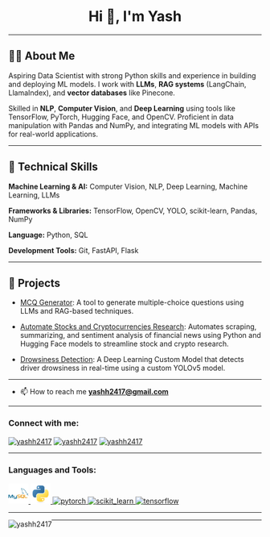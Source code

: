 <h1 align="center">Hi 👋, I'm Yash</h1>

---

## 👨‍💻 About Me

Aspiring Data Scientist with strong Python skills and experience in building and deploying ML models. I work with **LLMs**, **RAG systems** (LangChain, LlamaIndex), and **vector databases** like Pinecone.

Skilled in **NLP**, **Computer Vision**, and **Deep Learning** using tools like TensorFlow, PyTorch, Hugging Face, and OpenCV. Proficient in data manipulation with Pandas and NumPy, and integrating ML models with APIs for real-world applications.

---

## 🧠 Technical Skills

**Machine Learning & AI:**  Computer Vision, NLP, Deep Learning, Machine Learning, LLMs

**Frameworks & Libraries:**  TensorFlow, OpenCV, YOLO, scikit-learn, Pandas, NumPy

**Language:**  Python, SQL

**Development Tools:**  Git, FastAPI, Flask

---

## 🚀 Projects

* [MCQ Generator](https://github.com/yashh2417/mcqgen): A tool to generate multiple-choice questions using LLMs and RAG-based techniques.

* [Automate Stocks and Cryptocurrencies Research](https://github.com/yashh2417/stock-and-crypto-research): Automates scraping, summarizing, and sentiment analysis of financial news using Python and Hugging Face models to streamline stock and crypto research.

* [Drowsiness Detection](https://github.com/yashh2417/drowsiness-detection-android-app): A Deep Learning Custom Model that detects driver drowsiness in real-time using a custom YOLOv5 model.

---

- 📫 How to reach me **yashh2417@gmail.com**

---

<h3 align="left">Connect with me:</h3>

<p align="left">
<a href="https://twitter.com/yashh2417" target="blank"><img align="center" src="https://raw.githubusercontent.com/rahuldkjain/github-profile-readme-generator/master/src/images/icons/Social/twitter.svg" alt="yashh2417" height="30" width="40" /></a>
<a href="https://linkedin.com/in/yashh2417" target="blank"><img align="center" src="https://raw.githubusercontent.com/rahuldkjain/github-profile-readme-generator/master/src/images/icons/Social/linked-in-alt.svg" alt="yashh2417" height="30" width="40" /></a>
<a href="https://instagram.com/yashh2417" target="blank"><img align="center" src="https://raw.githubusercontent.com/rahuldkjain/github-profile-readme-generator/master/src/images/icons/Social/instagram.svg" alt="yashh2417" height="30" width="40" /></a>
</p>

---

<h3 align="left">Languages and Tools:</h3>

<p align="left">  </a> <a href="https://www.mysql.com/" target="_blank" rel="noreferrer"> <img src="https://raw.githubusercontent.com/devicons/devicon/master/icons/mysql/mysql-original-wordmark.svg" alt="mysql" width="40" height="40"/> </a> <a href="https://www.python.org" target="_blank" rel="noreferrer"> <img src="https://raw.githubusercontent.com/devicons/devicon/master/icons/python/python-original.svg" alt="python" width="40" height="40"/> </a> <a href="https://pytorch.org/" target="_blank" rel="noreferrer"> <img src="https://www.vectorlogo.zone/logos/pytorch/pytorch-icon.svg" alt="pytorch" width="40" height="40"/> </a> <a href="https://scikit-learn.org/" target="_blank" rel="noreferrer"> <img src="https://upload.wikimedia.org/wikipedia/commons/0/05/Scikit_learn_logo_small.svg" alt="scikit_learn" width="40" height="40"/> </a> <a href="https://www.tensorflow.org" target="_blank" rel="noreferrer"> <img src="https://www.vectorlogo.zone/logos/tensorflow/tensorflow-icon.svg" alt="tensorflow" width="40" height="40"/> </a> </p>

---

<p><img align="left" src="https://github-readme-stats.vercel.app/api/top-langs?username=yashh2417&show_icons=true&locale=en&layout=compact" alt="yashh2417" /></p>

---
 


